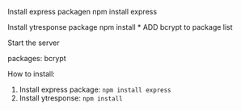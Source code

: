 Install express packagen
    npm install express
    
Install ytresponse package
    npm install
    * ADD bcrypt to package list
    
Start the server
    
    
packages:
bcrypt



How to install:

1. Install express package: `npm install express`
2. Install ytresponse: `npm install`
